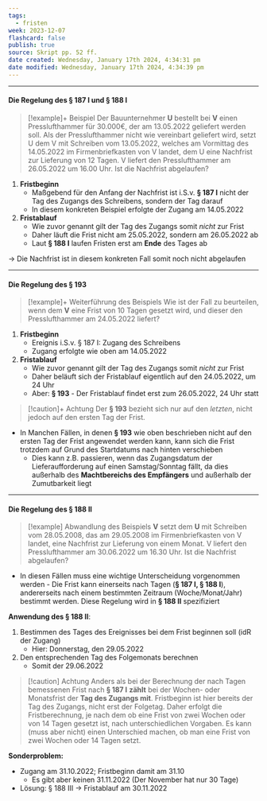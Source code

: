 ```yaml
---
tags:
  - fristen
week: 2023-12-07
flashcard: false
publish: true
source: Skript pp. 52 ff.
date created: Wednesday, January 17th 2024, 4:34:31 pm
date modified: Wednesday, January 17th 2024, 4:34:39 pm
---
```

***
#### Die Regelung des § 187 I und § 188 I

> [!example]+ Beispiel 
> Der Bauunternehmer **U** bestellt bei **V** einen Presslufthammer für 30.000€, der am 13.05.2022 geliefert werden soll. Als der Presslufthammer nicht wie vereinbart geliefert wird, setzt U dem V mit Schreiben vom 13.05.2022, welches am Vormittag des 14.05.2022 im Firmenbriefkasten von V landet, dem U eine Nachfrist zur Lieferung von 12 Tagen. V liefert den Presslufthammer am 26.05.2022 um 16.00 Uhr. Ist die Nachfrist abgelaufen?

1. **Fristbeginn**
	- Maßgebend für den Anfang der Nachfrist ist i.S.v. **§ 187 I** nicht der Tag des Zugangs des Schreibens, sondern der Tag darauf 
	- In diesem konkreten Beispiel erfolgte der Zugang am 14.05.2022
2. **Fristablauf**
	- Wie zuvor genannt gilt der Tag des Zugangs somit *nicht* zur Frist
	- Daher läuft die Frist nicht am 25.05.2022, sondern am 26.05.2022 ab
	- Laut **§ 188 I** laufen Fristen erst am **Ende** des Tages ab

$\longrightarrow$ Die Nachfrist ist in diesem konkreten Fall somit noch nicht abgelaufen

***
#### Die Regelung des § 193

> [!example]+ Weiterführung des Beispiels 
>  Wie ist der Fall zu beurteilen, wenn dem **V** eine Frist von 10 Tagen gesetzt wird, und dieser den Presslufthammer am 24.05.2022 liefert?

1. **Fristbeginn**
	- Ereignis i.S.v. § 187 I: Zugang des Schreibens
	- Zugang erfolgte wie oben am 14.05.2022
2. **Fristablauf**
	- Wie zuvor genannt gilt der Tag des Zugangs somit *nicht* zur Frist
	- Daher beläuft sich der Fristablauf eigentlich auf den 24.05.2022, um 24 Uhr
	- Aber: **§ 193** - Der Fristablauf findet erst zum 26.05.2022, 24 Uhr statt

> [!caution]+ Achtung 
> Der **§ 193** bezieht sich nur auf den *letzten*, nicht jedoch auf den ersten Tag der Frist.

- In Manchen Fällen, in denen **§ 193** wie oben beschrieben nicht auf den ersten Tag der Frist angewendet werden kann, kann sich die Frist trotzdem auf Grund des Startdatums nach hinten verschieben
	- Dies kann z.B. passieren, wenn das Zugangsdatum der Lieferaufforderung auf einen Samstag/Sonntag fällt, da dies außerhalb des **Machtbereichs des Empfängers** und außerhalb der Zumutbarkeit liegt

***
#### Die Regelung des § 188 II

> [!example] Abwandlung des Beispiels 
> **V** setzt dem **U** mit Schreiben vom 28.05.2008, das am 29.05.2008 im Firmenbriefkasten von V landet, eine Nachfrist zur Lieferung von einem Monat. V liefert den Presslufthammer am 30.06.2022 um 16.30 Uhr. Ist die Nachfrist abgelaufen?

- In diesen Fällen muss eine wichtige Unterscheidung vorgenommen werden - Die Frist kann einerseits nach Tagen (**§ 187 I, § 188 I**), andererseits nach einem bestimmten Zeitraum (Woche/Monat/Jahr) bestimmt werden. Diese Regelung wird in **§ 188 II** spezifiziert

**Anwendung des § 188 II**:

1. Bestimmen des Tages des Ereignisses bei dem Frist beginnen soll (idR der Zugang)
	- Hier: Donnerstag, den 29.05.2022
2. Den entsprechenden Tag des Folgemonats berechnen
	- Somit der 29.06.2022

> [!caution] Achtung 
> Anders als bei der Berechnung der nach Tagen bemessenen Frist nach **§ 187 I** **zählt** bei der Wochen- oder Monatsfrist der **Tag des Zugangs mit**. Fristbeginn ist hier bereits der Tag des Zugangs, nicht erst der Folgetag. Daher erfolgt die Fristberechnung, je nach dem ob eine Frist von zwei Wochen oder von 14 Tagen gesetzt ist, nach unterschiedlichen Vorgaben. Es kann (muss aber nicht) einen Unterschied machen, ob man eine Frist von zwei Wochen oder 14 Tagen setzt.

**Sonderproblem:**
- Zugang am 31.10.2022; Fristbeginn damit am 31.10
	- Es gibt aber keinen 31.11.2022 (Der November hat nur 30 Tage)
- Lösung: § 188 III → Fristablauf am 30.11.2022